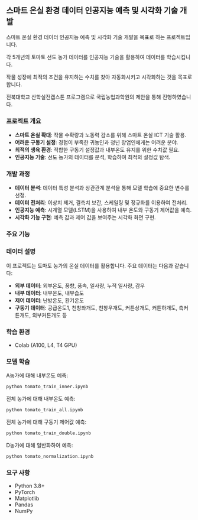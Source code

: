 ## 스마트 온실 환경 데이터 인공지능 예측 및 시각화 기술 개발

 스마트 온실 환경 데이터 인공지능 예측 및 시각화 기술 개발을 목표로 하는 프로젝트입니다. 

 각 5개년의 토마토 선도 농가 데이터를 인공지능 기술을 활용하여 데이터를 학습시킵니다.

 작물 성장에 최적의 조건을 유지하는 수치를 찾아 자동화시키고 시각화하는 것을 목표로 합니다.

 전북대학교 산학실전캡스톤 프로그램으로 국립농업과학원의 제안을 통해 진행하였습니다.

### 프로젝트 개요
 - **스마트 온실 확대**: 작물 수확량과 노동력 감소를 위해 스마트 온실 ICT 기술 활용.
 - **어려운 구동기 설정**: 경험이 부족한 귀농인과 청년 창업인에게는 어려운 분야.
 - **최적의 생육 환경**: 적합한 구동기 설정값과 내부온도 유지를 위한 수치값 필요.
 - **인공지능 기술**: 선도 농가의 데이터를 분석, 학습하여 최적의 설정값 탐색.

### 개발 과정
 - **데이터 분석**: 데이터 특성 분석과 상관관계 분석을 통해 모델 학습에 중요한 변수를 선정.
 - **데이터 전처리**: 이상치 제거, 결측치 보간, 스케일링 및 정규화를 이용하여 전처리.
 - **인공지능 예측**: 시계열 모델(LSTM)을 사용하여 내부 온도와 구동기 제어값을 예측.
 - **시각화 기능 구현**: 예측 값과 제어 값을 보여주는 시각화 화면 구현.

### 주요 기능


### 데이터 설명
 이 프로젝트는 토마토 농가의 온실 데이터를 활용합니다. 주요 데이터는 다음과 같습니다:
 - **외부 데이터**: 외부온도, 풍향, 풍속, 일사량, 누적 일사량, 감우
 - **내부 데이터**: 내부온도, 내부습도
 - **제어 데이터**: 난방온도, 환기온도
 - **구동기 데이터**: 공급온도1, 천창좌개도, 천창우개도, 커튼상개도, 커튼하개도, 측커튼개도, 외부커튼개도 등

### 학습 환경
 - Colab (A100, L4, T4 GPU)

### 모델 학습
 A농가에 대해 내부온도 예측:
 ```bash
 python tomato_train_inner.ipynb
 ```

 전체 농가에 대해 내부온도 예측:
 ```bash
 python tomato_train_all.ipynb
 ```

 전체 농가에 대해 구동기 제어값 예측:
 ```bash
 python tomato_train_double.ipynb
 ```

 D농가에 대해 일반화하여 예측:
 ```bash
 python tomato_normalization.ipynb
 ```

### 요구 사항
 - Python 3.8+
 - PyTorch
 - Matplotlib
 - Pandas
 - NumPy

